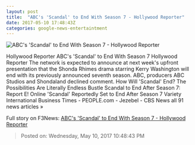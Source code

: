 ```yaml
---
layout: post
title:  "ABC's 'Scandal' to End With Season 7 - Hollywood Reporter"
date: 2017-05-10 17:48:43Z
categories: google-news-entertaintment
---
```


![ABC's 'Scandal' to End With Season 7 - Hollywood Reporter](http://cdn5.thr.com/sites/default/files/2015/10/140840_0180.jpg)

Hollywood Reporter ABC's 'Scandal' to End With Season 7 Hollywood Reporter The network is expected to announce at next week's upfront presentation that the Shonda Rhimes drama starring Kerry Washington will end with its previously announced seventh season. ABC, producers ABC Studios and Shondaland declined comment. How Will 'Scandal' End? The Possibilities Are Literally Endless Bustle Scandal to End After Season 7: Report E! Online 'Scandal' Reportedly Set to End After Season 7 Variety International Business Times - PEOPLE.com - Jezebel - CBS News all 91 news articles »


Full story on F3News: [ABC's 'Scandal' to End With Season 7 - Hollywood Reporter](http://www.f3nws.com/n/khFxJD)

> Posted on: Wednesday, May 10, 2017 10:48:43 PM
